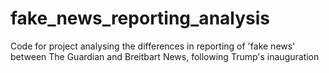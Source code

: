 # fake_news_reporting_analysis
 Code for project analysing the differences in  reporting of 'fake news' between The Guardian and Breitbart News, following Trump's inauguration
